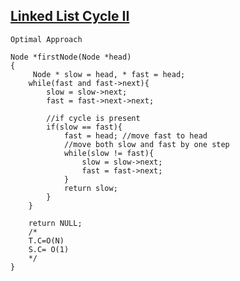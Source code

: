## [Linked List Cycle II](https://www.codingninjas.com/studio/problems/linked-list-cycle-ii_8230823?challengeSlug=striver-sde-challenge&leftPanelTab=1)

``` Optimal Approach ```
```
Node *firstNode(Node *head)
{
     Node * slow = head, * fast = head;
    while(fast and fast->next){
        slow = slow->next;
        fast = fast->next->next;
        
        //if cycle is present
        if(slow == fast){
            fast = head; //move fast to head
            //move both slow and fast by one step
            while(slow != fast){
                slow = slow->next;
                fast = fast->next;
            }
            return slow;
        }
    }

    return NULL;
    /*
    T.C=O(N)
    S.C= O(1)
    */
}
```
